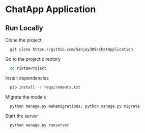 
# ChatApp Application



## Run Locally

Clone the project

```bash
  git clone https://github.com/Sanjay309/chatApplication
```

Go to the project directory

```bash
  cd riktamProject
```

Install dependencies

```bash
  pip install -r requirements.txt
```
Migrate the models

```bash
  python manage.py makemigrations; python manage.py migrate
```

Start the server

```bash
  python manage.py runserver
```

